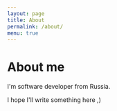 ```yaml
---
layout: page
title: About
permalink: /about/
menu: true
---
```


# About me

I'm software developer from Russia.

I hope I'll write something here ,)
